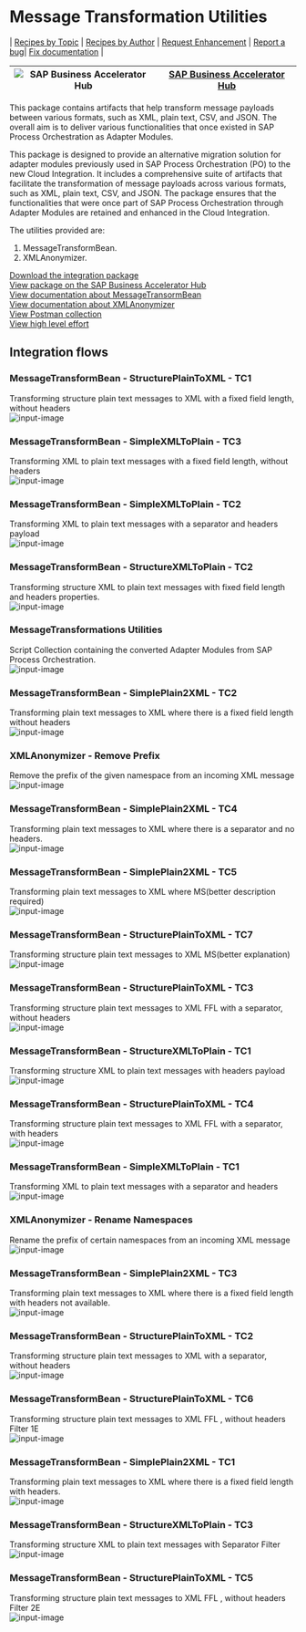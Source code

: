 # Message Transformation Utilities 

\| [Recipes by Topic](../../readme.md ) \| [Recipes by Author](../../author.md ) \| [Request Enhancement](https://github.com/SAP-samples/cloud-integration-flow/issues/new?assignees=&labels=Recipe%20Fix,enhancement&template=recipe-request.md&title=Improve%20Message%20Transformation%20Utilities) \| [Report a bug](https://github.com/SAP-samples/cloud-integration-flow/issues/new?assignees=&labels=Recipe%20Fix,bug&template=bug_report.md&title=Issue%20with%20Message%20Transformation%20Utilities)\| [Fix documentation](https://github.com/SAP-samples/cloud-integration-flow/issues/new?assignees=&labels=Recipe%20Fix,documentation&template=bug_report.md&title=Docu%20fix%20Message%20Transformation%20Utilities) \| 

 ![SAP Business Accelerator Hub](https://github.com/SAPAPIBusinessHub.png?size=50 ) | [SAP Business Accelerator Hub](https://api.sap.com/allcommunity) | 
 ----|----| 

This package contains artifacts that help transform message payloads between various formats, such as XML, plain text, CSV, and JSON.
The overall aim is to deliver various functionalities that once existed in SAP Process Orchestration as Adapter Modules.

<p>This package is designed to provide an alternative migration solution for adapter modules previously used in SAP Process Orchestration (PO) to the new Cloud Integration. It includes a comprehensive suite of artifacts that facilitate the transformation of message payloads across various formats, such as XML, plain text, CSV, and JSON. The package ensures that the functionalities that were once part of SAP Process Orchestration through Adapter Modules are retained and enhanced in the Cloud Integration. </p>
<p>The utilities provided are:</p>
<ol>
 <li>MessageTransformBean.</li>
 <li>XMLAnonymizer.</li>
</ol>

[Download the integration package](com.sap.integration.cloud.utilities.MessageTransformations.zip)\
[View package on the SAP Business Accelerator Hub](https://api.sap.com/package/com.sap.integration.cloud.utilities.MessageTransformations)\
[View documentation about MessageTransormBean](MessageTransformBean_community_documentation.pdf)\
[View documentation about XMLAnonymizer](XMLAnonymizerBean_community_documentation.pdf)\
[View Postman collection](MessageTransformations.postman_collection.json)\
[View high level effort](effort.md)
## Integration flows
### MessageTransformBean - StructurePlainToXML - TC1 
Transforming structure plain text messages to XML with a fixed field length, without headers \
 ![input-image](StructurePlain2XML_TC1.png)
### MessageTransformBean - SimpleXMLToPlain - TC3 
Transforming XML to plain text messages with a fixed field length, without headers \
 ![input-image](SimpleXML2Plain_TC3.png)
### MessageTransformBean - SimpleXMLToPlain - TC2 
Transforming XML to plain text messages with a separator and headers payload \
 ![input-image](SimpleXML2Plain_TC2.png)
### MessageTransformBean - StructureXMLToPlain - TC2 
Transforming structure XML to plain text messages with fixed field length and headers properties. \
 ![input-image](StructureXML2Plain_TC2.png)
### MessageTransformations Utilities 
Script Collection containing the converted Adapter Modules from SAP Process Orchestration. \
 ![input-image](Utilities.png)
### MessageTransformBean - SimplePlain2XML - TC2 
Transforming plain text messages to XML where there is a fixed field length without headers \
 ![input-image](SimplePlain2XML_TC2.png)
### XMLAnonymizer - Remove Prefix 
Remove the prefix of the given namespace from an incoming XML message \
 ![input-image](XMLAnonymizerRemovePrefixTC1.png)
### MessageTransformBean - SimplePlain2XML - TC4 
Transforming plain text messages to XML where there is a separator and no headers. \
 ![input-image](SimplePlain2XML_TC4.png)
### MessageTransformBean - SimplePlain2XML - TC5 
Transforming plain text messages to XML where MS(better description required) \
 ![input-image](SimplePlain2XML_TC5.png)
### MessageTransformBean - StructurePlainToXML - TC7 
Transforming structure plain text messages to XML MS(better explanation) \
 ![input-image](StructurePlain2XML_TC7.png)
### MessageTransformBean - StructurePlainToXML - TC3 
Transforming structure plain text messages to XML FFL with a separator, without headers \
 ![input-image](StructurePlain2XML_TC3.png)
### MessageTransformBean - StructureXMLToPlain - TC1 
Transforming structure XML to plain text messages with headers payload \
 ![input-image](StructureXML2Plain_TC1.png)
### MessageTransformBean - StructurePlainToXML - TC4 
Transforming structure plain text messages to XML FFL with a separator, with headers \
 ![input-image](StructurePlain2XML_TC4.png)
### MessageTransformBean - SimpleXMLToPlain - TC1 
Transforming XML to plain text messages with a separator and headers \
 ![input-image](SimpleXML2Plain_TC1.png)
### XMLAnonymizer - Rename Namespaces 
Rename the prefix of certain namespaces from an incoming XML message \
 ![input-image](XMLAnonymizerRenameNamespacesTC2.png)
### MessageTransformBean - SimplePlain2XML - TC3 
Transforming plain text messages to XML where there is a fixed field length with headers not available. \
 ![input-image](SimplePlain2XML_TC3.png)
### MessageTransformBean - StructurePlainToXML - TC2 
Transforming structure plain text messages to XML with a separator, without headers \
 ![input-image](StructurePlain2XML_TC2.png)
### MessageTransformBean - StructurePlainToXML - TC6 
Transforming structure plain text messages to XML FFL , without headers Filter 1E \
 ![input-image](StructurePlain2XML_TC6.png)
### MessageTransformBean - SimplePlain2XML - TC1 
Transforming plain text messages to XML where there is a fixed field length with headers. \
 ![input-image](SimplePlain2XML_TC1.png)
### MessageTransformBean - StructureXMLToPlain - TC3 
Transforming structure XML to plain text messages with Separator Filter \
 ![input-image](StructureXML2Plain_TC3.png)
### MessageTransformBean - StructurePlainToXML - TC5 
Transforming structure plain text messages to XML FFL , without headers Filter 2E \
 ![input-image](StructurePlain2XML_TC5.png)